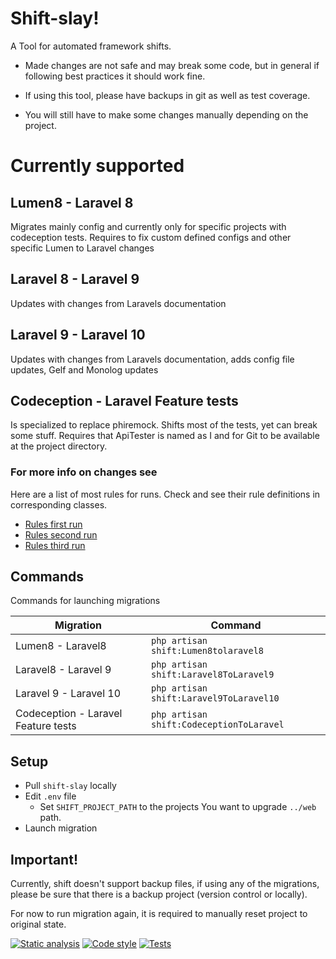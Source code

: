 # Shift-slay!

A Tool for automated framework shifts.

- Made changes are not safe and may break some code, but in general if following best practices it should work fine.

- If using this tool, please have backups in git as well as test coverage.

- You will still have to make some changes manually depending on the project.

# Currently supported
## Lumen8 - Laravel 8
Migrates mainly config and currently only for specific projects with codeception tests. Requires to fix custom defined configs and other specific Lumen to Laravel changes
## Laravel 8 - Laravel 9
Updates with changes from Laravels documentation
## Laravel 9 - Laravel 10
Updates with changes from Laravels documentation, adds config file updates, Gelf and Monolog updates
## Codeception - Laravel Feature tests
Is specialized to replace phiremock. Shifts most of the tests, yet can break some stuff.
Requires that ApiTester is named as I and for Git to be available at the project directory.

### For more info on changes see 
Here are a list of most rules for runs. Check and see their rule definitions in corresponding classes.

- [Rules first run](app/Shift/Rector/CodeceptionToLaravel/docs/rulesFirstRun.md)
- [Rules second run](app/Shift/Rector/CodeceptionToLaravel/docs/rulesSecondRun.md)
- [Rules third run](app/Shift/Rector/CodeceptionToLaravel/docs/rulesThirdRun.md)


## Commands

Commands for launching migrations

| Migration                           |Command                        
|-------------------------------------|-------------------------------------|
| Lumen8 - Laravel8                   | `php artisan shift:Lumen8tolaravel8`       
| Laravel8 - Laravel 9                | `php artisan shift:Laravel8ToLaravel9`
| Laravel 9 - Laravel 10              | `php artisan shift:Laravel9ToLaravel10`
| Codeception - Laravel Feature tests | `php artisan shift:CodeceptionToLaravel`


## Setup

- Pull `shift-slay` locally
- Edit `.env` file
    -  Set `SHIFT_PROJECT_PATH` to the projects You want to upgrade `../web` path.
- Launch migration


## Important!
Currently, shift doesn't support backup files, if using any of the migrations, please be sure that there is a backup project (version control or locally).

For now to run migration again, it is required to manually reset project to original state.

[![Static analysis](https://github.com/MartinsRucevskis/shift-slay/actions/workflows/stan.yml/badge.svg)](https://github.com/MartinsRucevskis/shift-slay/actions/workflows/stan.yml)
[![Code style](https://github.com/MartinsRucevskis/shift-slay/actions/workflows/pint.yml/badge.svg)](https://github.com/MartinsRucevskis/shift-slay/actions/workflows/pint.yml)
[![Tests](https://github.com/MartinsRucevskis/shift-slay/actions/workflows/laravel.yml/badge.svg)](https://github.com/MartinsRucevskis/shift-slay/actions/workflows/laravel.yml)
